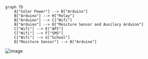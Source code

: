 ```mermaid
graph TD
    A["Solar Power"] --> B["Arduino"]
    B["Arduino"] --> H["Relay"]
    B["Arduino"] --> C["Wifi"]
    B["Arduino"] --> D["Moisture Sensor and Auxilary Arduino"]
    C["Wifi"] --> E["API"]
    C["Wifi"] --> F["SMS"]
    C["Wifi"] --> G["School"]
    D["Moisture Sensor"] --> B["Arduino"]
```
![image](https://github.com/user-attachments/assets/d68c5a31-e9aa-4860-8424-8cb221ad2543)
